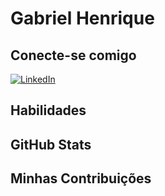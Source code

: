 # Gabriel Henrique

## Conecte-se comigo
[![LinkedIn](https://img.shields.io/badge/LinkedIn-0077B5?style=for-the-badge&logo=linkedin&logoColor=white)](h[ttps://www.linkedin.com/in/SEUUSERNAME](https://www.linkedin.com/in/gabriel-henrique-9abaa5237/))

## Habilidades

## GitHub Stats

## Minhas Contribuições
